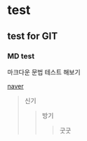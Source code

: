 # test

 ## test for GIT
 
 ### MD test

마크다운 문법 테스트 해보기 

[naver](https://www.naver.com/)

>신기
>>방기
>>>굿굿
